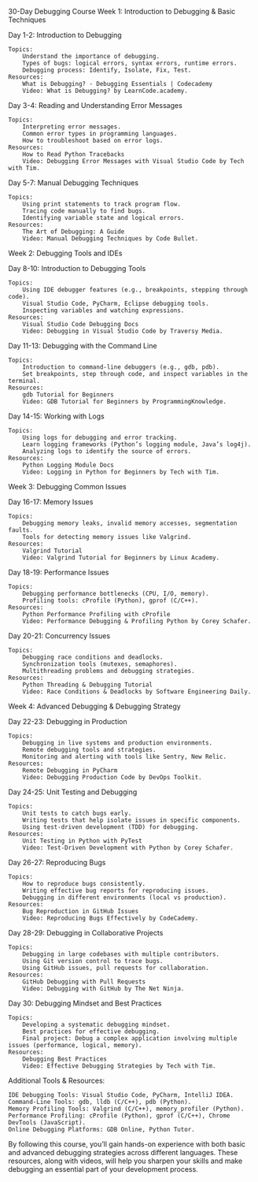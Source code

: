 30-Day Debugging Course
Week 1: Introduction to Debugging & Basic Techniques

Day 1-2: Introduction to Debugging

    Topics:
        Understand the importance of debugging.
        Types of bugs: logical errors, syntax errors, runtime errors.
        Debugging process: Identify, Isolate, Fix, Test.
    Resources:
        What is Debugging? - Debugging Essentials | Codecademy
        Video: What is Debugging? by LearnCode.academy.

Day 3-4: Reading and Understanding Error Messages

    Topics:
        Interpreting error messages.
        Common error types in programming languages.
        How to troubleshoot based on error logs.
    Resources:
        How to Read Python Tracebacks
        Video: Debugging Error Messages with Visual Studio Code by Tech with Tim.

Day 5-7: Manual Debugging Techniques

    Topics:
        Using print statements to track program flow.
        Tracing code manually to find bugs.
        Identifying variable state and logical errors.
    Resources:
        The Art of Debugging: A Guide
        Video: Manual Debugging Techniques by Code Bullet.

Week 2: Debugging Tools and IDEs

Day 8-10: Introduction to Debugging Tools

    Topics:
        Using IDE debugger features (e.g., breakpoints, stepping through code).
        Visual Studio Code, PyCharm, Eclipse debugging tools.
        Inspecting variables and watching expressions.
    Resources:
        Visual Studio Code Debugging Docs
        Video: Debugging in Visual Studio Code by Traversy Media.

Day 11-13: Debugging with the Command Line

    Topics:
        Introduction to command-line debuggers (e.g., gdb, pdb).
        Set breakpoints, step through code, and inspect variables in the terminal.
    Resources:
        gdb Tutorial for Beginners
        Video: GDB Tutorial for Beginners by ProgrammingKnowledge.

Day 14-15: Working with Logs

    Topics:
        Using logs for debugging and error tracking.
        Learn logging frameworks (Python’s logging module, Java’s log4j).
        Analyzing logs to identify the source of errors.
    Resources:
        Python Logging Module Docs
        Video: Logging in Python for Beginners by Tech with Tim.

Week 3: Debugging Common Issues

Day 16-17: Memory Issues

    Topics:
        Debugging memory leaks, invalid memory accesses, segmentation faults.
        Tools for detecting memory issues like Valgrind.
    Resources:
        Valgrind Tutorial
        Video: Valgrind Tutorial for Beginners by Linux Academy.

Day 18-19: Performance Issues

    Topics:
        Debugging performance bottlenecks (CPU, I/O, memory).
        Profiling tools: cProfile (Python), gprof (C/C++).
    Resources:
        Python Performance Profiling with cProfile
        Video: Performance Debugging & Profiling Python by Corey Schafer.

Day 20-21: Concurrency Issues

    Topics:
        Debugging race conditions and deadlocks.
        Synchronization tools (mutexes, semaphores).
        Multithreading problems and debugging strategies.
    Resources:
        Python Threading & Debugging Tutorial
        Video: Race Conditions & Deadlocks by Software Engineering Daily.

Week 4: Advanced Debugging & Debugging Strategy

Day 22-23: Debugging in Production

    Topics:
        Debugging in live systems and production environments.
        Remote debugging tools and strategies.
        Monitoring and alerting with tools like Sentry, New Relic.
    Resources:
        Remote Debugging in PyCharm
        Video: Debugging Production Code by DevOps Toolkit.

Day 24-25: Unit Testing and Debugging

    Topics:
        Unit tests to catch bugs early.
        Writing tests that help isolate issues in specific components.
        Using test-driven development (TDD) for debugging.
    Resources:
        Unit Testing in Python with PyTest
        Video: Test-Driven Development with Python by Corey Schafer.

Day 26-27: Reproducing Bugs

    Topics:
        How to reproduce bugs consistently.
        Writing effective bug reports for reproducing issues.
        Debugging in different environments (local vs production).
    Resources:
        Bug Reproduction in GitHub Issues
        Video: Reproducing Bugs Effectively by CodeCademy.

Day 28-29: Debugging in Collaborative Projects

    Topics:
        Debugging in large codebases with multiple contributors.
        Using Git version control to trace bugs.
        Using GitHub issues, pull requests for collaboration.
    Resources:
        GitHub Debugging with Pull Requests
        Video: Debugging with GitHub by The Net Ninja.

Day 30: Debugging Mindset and Best Practices

    Topics:
        Developing a systematic debugging mindset.
        Best practices for effective debugging.
        Final project: Debug a complex application involving multiple issues (performance, logical, memory).
    Resources:
        Debugging Best Practices
        Video: Effective Debugging Strategies by Tech with Tim.

Additional Tools & Resources:

    IDE Debugging Tools: Visual Studio Code, PyCharm, IntelliJ IDEA.
    Command-Line Tools: gdb, lldb (C/C++), pdb (Python).
    Memory Profiling Tools: Valgrind (C/C++), memory_profiler (Python).
    Performance Profiling: cProfile (Python), gprof (C/C++), Chrome DevTools (JavaScript).
    Online Debugging Platforms: GDB Online, Python Tutor.

By following this course, you’ll gain hands-on experience with both basic and advanced debugging strategies across different languages. These resources, along with videos, will help you sharpen your skills and make debugging an essential part of your development process.
